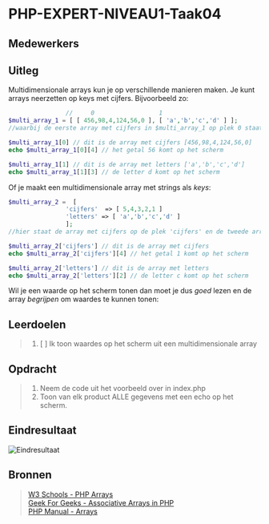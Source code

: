 # PHP-EXPERT-NIVEAU1-Taak04

## Medewerkers

## Uitleg

Multidimensionale arrays kun je op verschillende manieren maken. Je kunt arrays neerzetten op keys met cijfers. Bijvoorbeeld zo:

```php
                //     0                  1
$multi_array_1 = [ [ 456,98,4,124,56,0 ], [ 'a','b','c','d' ] ];
//waarbij de eerste array met cijfers in $multi_array_1 op plek 0 staat en de tweede array met letters op plek 1 (let op de komma's)

$multi_array_1[0] // dit is de array met cijfers [456,98,4,124,56,0]
echo $multi_array_1[0][4] // het getal 56 komt op het scherm

$multi_array_1[1] // dit is de array met letters ['a','b','c','d']
echo $multi_array_1[1][3] // de letter d komt op het scherm

```

Of je maakt een multidimensionale array met strings als _keys_:

```php
$multi_array_2 =  [
                'cijfers'  => [ 5,4,3,2,1 ]
                'letters' => [ 'a','b','c','d' ]
                ];
//hier staat de array met cijfers op de plek 'cijfers' en de tweede array met letters staat op de plek 'letters'

$multi_array_2['cijfers'] // dit is de array met cijfers
echo $multi_array_2['cijfers'][4] // het getal 1 komt op het scherm

$multi_array_2['letters'] // dit is de array met letters
echo $multi_array_2['letters'][2] // de letter c komt op het scherm
```

Wil je een waarde op het scherm tonen dan moet je dus _goed_ lezen en de array _begrijpen_ om waardes te kunnen tonen:

## Leerdoelen

> 1. [ ] Ik toon waardes op het scherm uit een multidimensionale array

## Opdracht

> 1. Neem de code uit het voorbeeld over in index.php
> 2. Toon van elk product ALLE gegevens met een echo op het scherm.

## Eindresultaat

![Eindresultaat](https://github.com/ROC-van-Amsterdam-College-Amstelland/PHP-EXPERT/blob/master/niveau1/taak04/images/resultaat.png)

## Bronnen

> [W3 Schools - PHP Arrays](https://www.w3schools.com/php/php_arrays_associative.asp)  
> [Geek For Geeks - Associative Arrays in PHP](https://www.geeksforgeeks.org/associative-arrays-in-php/)  
> [PHP Manual - Arrays](https://www.php.net/manual/en/language.types.array.php)
